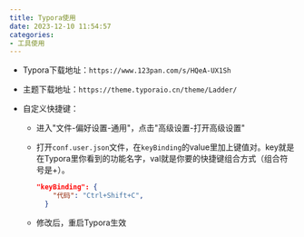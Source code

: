 ```yaml
---
title: Typora使用
date: 2023-12-10 11:54:57
categories:
- 工具使用
---
```


- Typora下载地址：`https://www.123pan.com/s/HQeA-UX1Sh`
- 主题下载地址：`https://theme.typoraio.cn/theme/Ladder/`
- 自定义快捷键：

  - 进入"文件-偏好设置-通用"，点击"高级设置-打开高级设置"

  - 打开`conf.user.json`文件，在`keyBinding`的value里加上键值对。key就是在Typora里你看到的功能名字，val就是你要的快捷键组合方式（组合符号是+）。

    ```json
    "keyBinding": {
    	"代码": "Ctrl+Shift+C",
      }
    ```

  - 修改后，重启Typora生效
